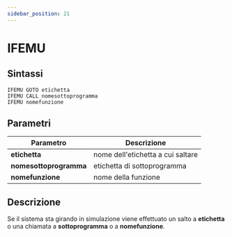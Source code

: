 ```yaml
---
sidebar_position: 21
---
```


# IFEMU

## Sintassi

  ```
IFEMU GOTO etichetta
IFEMU CALL nomesottoprogramma
IFEMU nomefunzione
  ```

## Parametri
|Parametro                    | Descrizione                                                                                           |                
|-----------------------------|-------------------------------------------------------------------------------------------------------|
| **etichetta**               | nome dell'etichetta a cui saltare                                                                     | 
| **nomesottoprogramma**      | etichetta di sottoprogramma                                                                           |
| **nomefunzione**            | nome della funzione                                                                                   |    

## Descrizione
Se il sistema sta girando in simulazione viene effettuato un salto a **etichetta** o una chiamata a **sottoprogramma** o a **nomefunzione**.